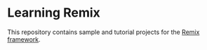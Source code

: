 # Learning Remix

This repository contains sample and tutorial projects for the [Remix framework](https://remix.run/).
